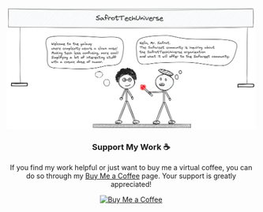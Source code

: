 
<p align="center">
  <img src="SafrotTechUniverse.png"> 
</p>

<div align="center">

  ### Support My Work ☕

  If you find my work helpful or just want to buy me a virtual coffee, you can do so through my [Buy Me a Coffee](https://www.buymeacoffee.com/safrottechuniverse) page. Your support is greatly appreciated!

  [![Buy Me a Coffee](https://img.shields.io/badge/Buy%20Me%20a%20Coffee-Donate-orange)](https://www.buymeacoffee.com/safrottechuniverse)

</div>
